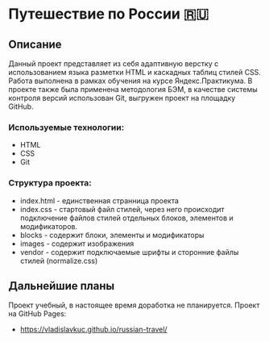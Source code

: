 # Путешествие по России 🇷🇺
## Описание
Данный проект представляет из себя адаптивную верстку с использованием языка разметки HTML и каскадных таблиц стилей CSS. Работа выполнена в рамках обучения на курсе Яндекс.Практикума. В проекте также была применена методология БЭМ, в качестве системы контроля версий использован Git, выгружен проект на площадку GitHub.
### Используемые технологии:
- HTML
- CSS
- Git
### Структура проекта:
- index.html - единственная странница проекта
- index.css - стартовый файл стилей, через него происходит подключение файлов стилей отдельных блоков, элементов и модификаторов.
- blocks - содержит блоки, элементы и модификаторы
- images - содержит изображения
- vendor - содержит подключаемые шрифты и сторонние файлы стилей (normalize.css)
## Дальнейшие планы
Проект учебный, в настоящее время доработка не планируется.
Проект на GitHub Pages:
- https://vladislavkuc.github.io/russian-travel/
